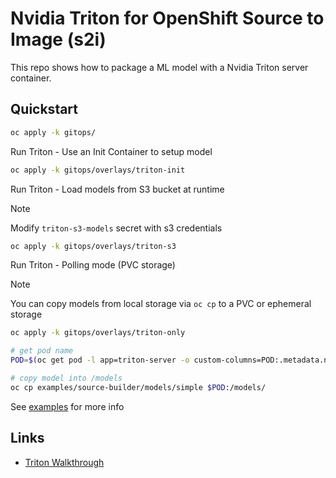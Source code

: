 # Nvidia Triton for OpenShift Source to Image (s2i)

This repo shows how to package a ML model with a Nvidia Triton server container.

## Quickstart

```sh
oc apply -k gitops/
```

Run Triton - Use an Init Container to setup model

```sh
oc apply -k gitops/overlays/triton-init
```

Run Triton - Load models from S3 bucket at runtime

> [!NOTE]
> Modify `triton-s3-models` secret with s3 credentials

```sh
oc apply -k gitops/overlays/triton-s3
```

Run Triton - Polling mode (PVC storage)

> [!NOTE]
> You can copy models from local storage via `oc cp`
> to a PVC or ephemeral storage

```sh
oc apply -k gitops/overlays/triton-only

# get pod name
POD=$(oc get pod -l app=triton-server -o custom-columns=POD:.metadata.name --no-headers)

# copy model into /models
oc cp examples/source-builder/models/simple $POD:/models/
```

See [examples](examples) for more info

## Links

- [Triton Walkthrough](https://neuralbits.substack.com/p/how-to-use-nvidia-triton-server-the)
